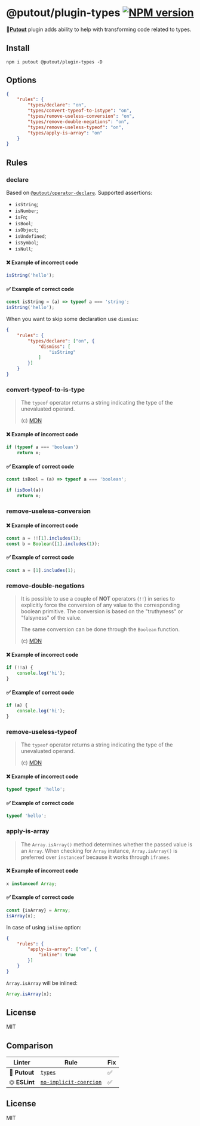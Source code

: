# @putout/plugin-types [![NPM version][NPMIMGURL]][NPMURL]

[NPMIMGURL]: https://img.shields.io/npm/v/@putout/plugin-types.svg?style=flat&longCache=true
[NPMURL]: https://npmjs.org/package/@putout/plugin-types "npm"

🐊[**Putout**](https://github.com/coderaiser/putout) plugin adds ability to help with transforming code related to types.

## Install

```
npm i putout @putout/plugin-types -D
```

## Options

```json
{
    "rules": {
        "types/declare": "on",
        "types/convert-typeof-to-istype": "on",
        "types/remove-useless-conversion": "on",
        "types/remove-double-negations": "on",
        "types/remove-useless-typeof": "on",
        "types/apply-is-array": "on"
    }
}
```

## Rules

### declare

Based on [`@putout/operator-declare`](https://github.com/coderaiser/putout/tree/master/packages/operator-declare#putoutoperator-declare-).
Supported assertions:

- `isString`;
- `isNumber`;
- `isFn`;
- `isBool`;
- `isObject`;
- `isUndefined`;
- `isSymbol`;
- `isNull`;

#### ❌ Example of incorrect code

```js
isString('hello');
```

#### ✅ Example of correct code

```js
const isString = (a) => typeof a === 'string';
isString('hello');
```

When you want to skip some declaration use `dismiss`:

```json
{
    "rules": {
        "types/declare": ["on", {
            "dismiss": [
                "isString"
            ]
        }]
    }
}
```

### convert-typeof-to-is-type

> The `typeof` operator returns a string indicating the type of the unevaluated operand.
>
> (c) [MDN](https://developer.mozilla.org/en-US/docs/Web/JavaScript/Reference/Operators/typeof)

#### ❌ Example of incorrect code

```js
if (typeof a === 'boolean')
    return x;
```

#### ✅ Example of correct code

```js
const isBool = (a) => typeof a === 'boolean';

if (isBool(a))
    return x;
```

### remove-useless-conversion

#### ❌ Example of incorrect code

```js
const a = !![1].includes(1);
const b = Boolean([1].includes(1));
```

#### ✅ Example of correct code

```js
const a = [1].includes(1);
```

### remove-double-negations

> It is possible to use a couple of **NOT** operators (`!!`) in series to explicitly force the conversion of any value to the corresponding boolean primitive. The conversion is based on the "truthyness" or "falsyness" of the value.
>
> The same conversion can be done through the `Boolean` function.
>
> (c) [MDN](https://developer.mozilla.org/en-US/docs/Web/JavaScript/Reference/Operators/Logical_NOT)

#### ❌ Example of incorrect code

```js
if (!!a) {
    console.log('hi');
}
```

#### ✅ Example of correct code

```js
if (a) {
    console.log('hi');
}
```

### remove-useless-typeof

> The `typeof` operator returns a string indicating the type of the unevaluated operand.
>
> (c) [MDN](https://developer.mozilla.org/en-US/docs/Web/JavaScript/Reference/Operators/typeof)

#### ❌ Example of incorrect code

```js
typeof typeof 'hello';
```

#### ✅ Example of correct code

```js
typeof 'hello';
```

### apply-is-array

> The `Array.isArray()` method determines whether the passed value is an `Array`.
> When checking for `Array` instance, `Array.isArray()` is preferred over `instanceof` because it works through `iframes`.

#### ❌ Example of incorrect code

```js
x instanceof Array;
```

#### ✅ Example of correct code

```js
const {isArray} = Array;
isArray(x);
```

In case of using `inline` option:

```json
{
    "rules": {
        "apply-is-array": ["on", {
            "inline": true
        }]
    }
}
```

`Array.isArray` will be inlined:

```js
Array.isArray(x);
```

## License

MIT

## Comparison

Linter | Rule | Fix
--------|-------|------------|
🐊 **Putout** | [`types`](https://github.com/coderaiser/putout/tree/master/packages/plugin-types#readme)| ✅
⏣ **ESLint** | [`no-implicit-coercion`](https://eslint.org/docs/rules/no-implicit-coercion) | ✅

## License

MIT
